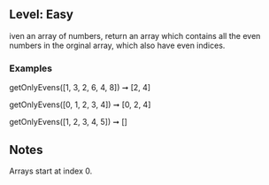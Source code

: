 ## Level: Easy

iven an array of numbers, return an array which contains all the even numbers in the orginal array, which also have even indices.

### Examples

getOnlyEvens([1, 3, 2, 6, 4, 8]) ➞ [2, 4]

getOnlyEvens([0, 1, 2, 3, 4]) ➞ [0, 2, 4]

getOnlyEvens([1, 2, 3, 4, 5]) ➞ []
## Notes

Arrays start at index 0.